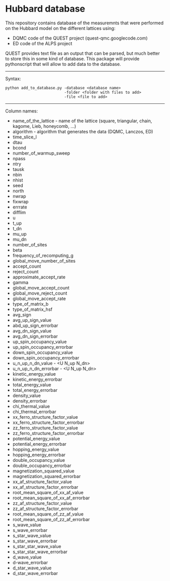 # Hubbard database
This repository contains database of the measuremnts that were performed on the Hubbard model on the different lattices using:
 * DQMC code of the QUEST project (quest-qmc.googlecode.com)
 * ED code of the ALPS project

QUEST provides text file as an output that can be parsed, but much better to store this in some kind of database.
This package will provide pythonscript that will allow to add data to the database. 

----
Syntax:
```
python add_to_database.py -database <database name> 
                          -folder <folder with files to add> 
                          -file <file to add>
```

----

Column names:
 * name_of_the_lattice - name of the lattice (square, triangular, chain, kagome, Lieb, honeycomb, ...)
 * algorithm - algorithm that generates the data (DQMC, Lanczos, ED)
 * time_slice_l
 * dtau 
 * bcond
 * number_of_warmup_sweep
 * npass
 * ntry
 * tausk
 * nbin
 * nhist
 * seed
 * north
 * nwrap
 * fixwrap
 * errrate
 * difflim
 * u
 * t_up
 * t_dn
 * mu_up
 * mu_dn
 * number_of_sites
 * beta
 * frequency_of_recomputing_g
 * global_move_number_of_sites
 * accept_count
 * reject_count
 * approximate_accept_rate
 * gamma
 * global_move_accept_count
 * global_move_reject_count
 * global_move_accept_rate
 * type_of_matrix_b
 * type_of_matrix_hsf
 * avg_sign
 * avg_up_sign_value
 * abd_up_sign_errorbar
 * avg_dn_sign_value
 * avg_dn_sign_errorbar
 * up_spin_occupancy_value
 * up_spin_occupancy_errorbar
 * down_spin_occupancy_value
 * down_spin_occupancy_errorbar
 * u_n_up_n_dn_value - \<U N_up N_dn\>
 * u_n_up_n_dn_errorbar - \<U N_up N_dn\>
 * kinetic_energy_value
 * kinetic_energy_errorbar
 * total_energy_value
 * total_energy_errorbar
 * density_value
 * density_errorbar
 * chi_thermal_value
 * chi_thermal_errorbar
 * xx_ferro_structure_factor_value
 * xx_ferro_structure_factor_errorbar
 * zz_ferro_structure_factor_value
 * zz_ferro_structure_factor_errorbar
 * potential_energy_value
 * potential_energy_errorbar
 * hopping_energy_value
 * hopping_energy_errorbar
 * double_occupancy_value
 * double_occupancy_errorbar
 * magnetization_squared_value
 * magnetization_squared_errorbar
 * xx_af_structure_factor_value
 * xx_af_structure_factor_errorbar
 * root_mean_square_of_xx_af_value
 * root_mean_square_of_xx_af_errorbar
 * zz_af_structure_factor_value
 * zz_af_structure_factor_errorbar
 * root_mean_square_of_zz_af_value
 * root_mean_square_of_zz_af_errorbar
 * s_wave_value
 * s_wave_errorbar
 * s_star_wave_value
 * s_star_wave_errorbar
 * s_star_star_wave_value
 * s_star_star_wave_errorbar
 * d_wave_value
 * d-wave_errorbar
 * d_star_wave_value
 * d_star_wave_errorbar
